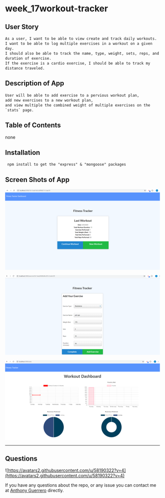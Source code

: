 # week_17workout-tracker

## User Story
```
As a user, I want to be able to view create and track daily workouts. 
I want to be able to log multiple exercises in a workout on a given day. 
I should also be able to track the name, type, weight, sets, reps, and duration of exercise. 
If the exercise is a cardio exercise, I should be able to track my distance traveled.

```
## Description of App
```
User will be able to add exercise to a pervious workout plan,
add new exercises to a new workout plan, 
and view multiple the combined weight of multiple exercises on the `stats` page.
```

## Table of Contents
 none

 ## Installation
```
 npm install to get the "express" & "mongoose" packages

 ```

 ## Screen Shots of App

 ![home](/public/imgs/home_fitness_tracker.png)

 ![addExercise](/public/imgs/add_exercise_fitness.png)

 ![stats](/public/imgs/stats_fitness.png)

----

## Questions

![https://avatars2.githubusercontent.com/u/58190322?v=4](https://avatars2.githubusercontent.com/u/58190322?v=4)

 If you have any questions about the repo, or any issue you can contact me at [Anthony Guerrero](https://github.com/knuckleh3ad89) directly.








